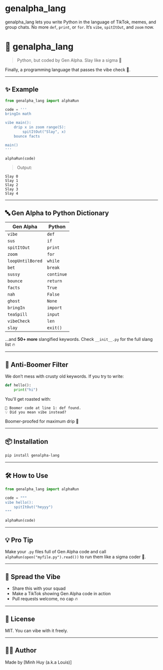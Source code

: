 # genalpha_lang
genalpha_lang lets you write Python in the language of TikTok, memes, and group chats. No more `def`, `print`, or `for`. It’s `vibe`, `spitItOut`, and `zoom` now.
# 🍻 genalpha\_lang

> Python, but coded by Gen Alpha. Slay like a sigma 💅

Finally, a programming language that passes the vibe check 💯.

---

## ✨ Example

```python
from genalpha_lang import alphaRun

code = '''
bringIn math

vibe main():
    drip x in zoom range(5):
        spitItOut("Slay", x)
    bounce facts

main()
'''

alphaRun(code)
```

> Output:

```
Slay 0
Slay 1
Slay 2
Slay 3
Slay 4
```

---

## 🔤 Gen Alpha to Python Dictionary

| Gen Alpha        | Python     |
| ---------------- | ---------- |
| `vibe`           | `def`      |
| `sus`            | `if`       |
| `spitItOut`      | `print`    |
| `zoom`           | `for`      |
| `loopUntilBored` | `while`    |
| `bet`            | `break`    |
| `sussy`          | `continue` |
| `bounce`         | `return`   |
| `facts`          | `True`     |
| `nah`            | `False`    |
| `ghost`          | `None`     |
| `bringIn`        | `import`   |
| `teaSpill`       | `input`    |
| `vibeCheck`      | `len`      |
| `slay`           | `exit()`   |

...and **50+ more** slangified keywords. Check `__init__.py` for the full slang list 🔥

---

## 🚫 Anti-Boomer Filter

We don’t mess with crusty old keywords. If you try to write:

```python
def hello():
    print("hi")
```

You'll get roasted with:

```
🚫 Boomer code at line 1: def found.
💡 Did you mean vibe instead?
```

Boomer-proofed for maximum drip 😤

---

## 📦 Installation

```bash
pip install genalpha-lang
```

---

## 🛠 How to Use

```python
from genalpha_lang import alphaRun

code = """
vibe hello():
    spitItOut("heyyy")
"""

alphaRun(code)
```

---

## 💡 Pro Tip

Make your `.py` files full of Gen Alpha code and call `alphaRun(open("myfile.py").read())` to run them like a sigma coder 💪.

---

## 📣 Spread the Vibe

* Share this with your squad
* Make a TikTok showing Gen Alpha code in action
* Pull requests welcome, no cap 🔥

---

## 📜 License

MIT. You can vibe with it freely.

---

## 🧑‍💻 Author

Made by [Minh Huy (a.k.a Louis)]
